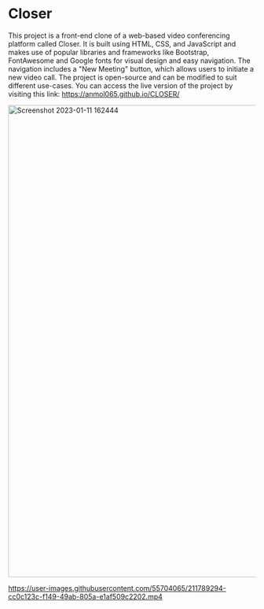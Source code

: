 # Closer
This project is a front-end clone of a web-based video conferencing platform called Closer. It is built using HTML, CSS, and JavaScript and makes use of popular libraries and frameworks like Bootstrap, FontAwesome and Google fonts for visual design and easy navigation. 
The navigation includes a "New Meeting" button, which allows users to initiate a new video call. The project is open-source and can be modified to suit different use-cases. You can access the live version of the project by visiting this link: https://anmol065.github.io/CLOSER/




<img width="960" alt="Screenshot 2023-01-11 162444" src="https://user-images.githubusercontent.com/55704065/211788580-a4f02cba-9f33-4db2-a76e-e1d627894da5.png">


https://user-images.githubusercontent.com/55704065/211789294-cc0c123c-f149-49ab-805a-e1af509c2202.mp4


